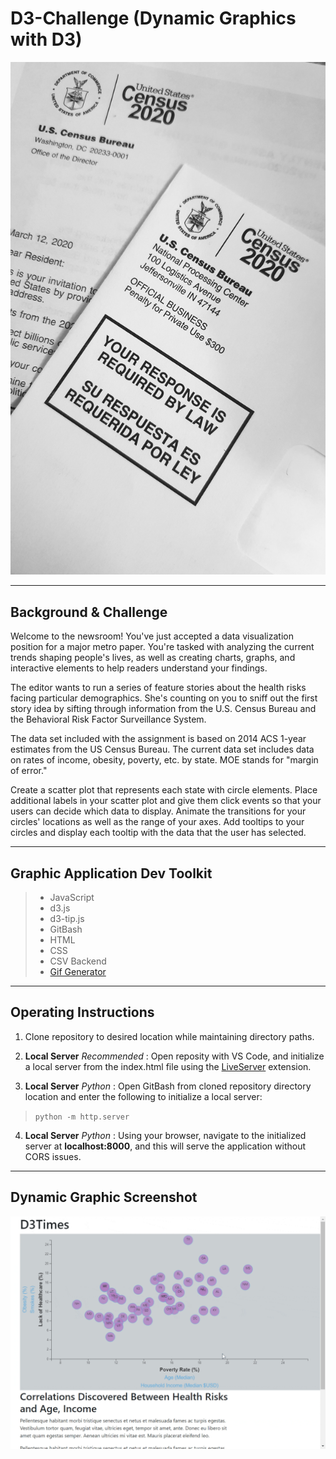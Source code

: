 # D3-Challenge (Dynamic Graphics with D3)
![](Images/census.jpg)

---
## Background & Challenge

Welcome to the newsroom! You've just accepted a data visualization position for a major metro paper. You're tasked with analyzing the current trends shaping people's lives, as well as creating charts, graphs, and interactive elements to help readers understand your findings.

The editor wants to run a series of feature stories about the health risks facing particular demographics. She's counting on you to sniff out the first story idea by sifting through information from the U.S. Census Bureau and the Behavioral Risk Factor Surveillance System.

The data set included with the assignment is based on 2014 ACS 1-year estimates from the US Census Bureau. The current data set includes data on rates of income, obesity, poverty, etc. by state. MOE stands for "margin of error."

Create a scatter plot that represents each state with circle elements. Place additional labels in your scatter plot and give them click events so that your users can decide which data to display. Animate the transitions for your circles' locations as well as the range of your axes. Add tooltips to your circles and display each tooltip with the data that the user has selected.

---
## Graphic Application Dev Toolkit

>* JavaScript
>* d3.js
>* d3-tip.js
>* GitBash
>* HTML
>* CSS
>* CSV Backend
>* [Gif Generator](https://gifcap.dev/)
---
## Operating Instructions

1. Clone repository to desired location while maintaining directory paths. 

2. **Local Server** *Recommended* : Open reposity with VS Code, and initialize a local server from the index.html file using the [LiveServer](https://marketplace.visualstudio.com/items?itemName=ritwickdey.LiveServer) extension.

3. **Local Server** *Python* : Open GitBash from cloned repository directory location and enter the following to initialize a local server:

>`python -m http.server`

4. **Local Server** *Python* : Using your browser, navigate to the initialized server at **localhost:8000**, and this will serve the application without CORS issues.
---
## Dynamic Graphic Screenshot

![](Images/d3.gif)